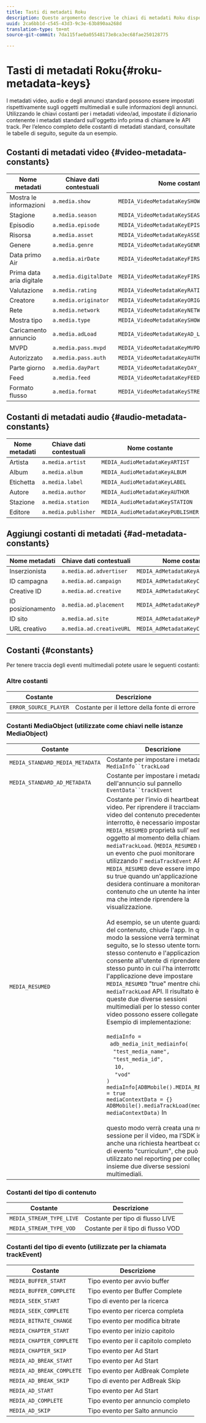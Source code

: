 ```yaml
---
title: Tasti di metadati Roku
description: Questo argomento descrive le chiavi di metadati Roku disponibili.
uuid: 2ca6bb1d-c545-43d3-9c3e-63b890aa268d
translation-type: tm+mt
source-git-commit: 7da115fae0a05548173e8ca3ec68fae250128775

---
```



# Tasti di metadati Roku{#roku-metadata-keys}

I metadati video, audio e degli annunci standard possono essere impostati rispettivamente sugli oggetti multimediali e sulle informazioni degli annunci. Utilizzando le chiavi costanti per i metadati video/ad, impostate il dizionario contenente i metadati standard sull'oggetto info prima di chiamare le API track. Per l’elenco completo delle costanti di metadati standard, consultate le tabelle di seguito, seguite da un esempio.

## Costanti di metadati video {#video-metadata-constants}

| Nome metadati | Chiave dati contestuali | Nome costante |
| --- | --- | --- |
| Mostra le informazioni | `a.media.show` | `MEDIA_VideoMetadataKeySHOW` |
| Stagione | `a.media.season` | `MEDIA_VideoMetadataKeySEASON` |
| Episodio | `a.media.episode` | `MEDIA_VideoMetadataKeyEPISODE` |
| Risorsa | `a.media.asset` | `MEDIA_VideoMetadataKeyASSET_ID` |
| Genere | `a.media.genre` | `MEDIA_VideoMetadataKeyGENRE` |
| Data primo Air | `a.media.airDate` | `MEDIA_VideoMetadataKeyFIRST_AIR_DATE` |
| Prima data aria digitale | `a.media.digitalDate` | `MEDIA_VideoMetadataKeyFIRST_DIGITAL_DATE` |
| Valutazione | `a.media.rating` | `MEDIA_VideoMetadataKeyRATING` |
| Creatore | `a.media.originator` | `MEDIA_VideoMetadataKeyORIGINATOR` |
| Rete | `a.media.network` | `MEDIA_VideoMetadataKeyNETWORK` |
| Mostra tipo | `a.media.type` | `MEDIA_VideoMetadataKeySHOW_TYPE` |
| Caricamento annuncio | `a.media.adLoad` | `MEDIA_VideoMetadataKeyAD_LOAD` |
| MVPD | `a.media.pass.mvpd` | `MEDIA_VideoMetadataKeyMVPD` |
| Autorizzato | `a.media.pass.auth` | `MEDIA_VideoMetadataKeyAUTHORIZED` |
| Parte giorno | `a.media.dayPart` | `MEDIA_VideoMetadataKeyDAY_PART` |
| Feed | `a.media.feed` | `MEDIA_VideoMetadataKeyFEED` |
| Formato flusso | `a.media.format` | `MEDIA_VideoMetadataKeySTREAM_FORMAT` |

## Costanti di metadati audio {#audio-metadata-constants}

| Nome metadati | Chiave dati contestuali | Nome costante |
| --- | --- | --- |
| Artista | `a.media.artist` | `MEDIA_AudioMetadataKeyARTIST` |
| Album | `a.media.album` | `MEDIA_AudioMetadataKeyALBUM` |
| Etichetta | `a.media.label` | `MEDIA_AudioMetadataKeyLABEL` |
| Autore | `a.media.author` | `MEDIA_AudioMetadataKeyAUTHOR` |
| Stazione | `a.media.station` | `MEDIA_AudioMetadataKeySTATION` |
| Editore | `a.media.publisher` | `MEDIA_AudioMetadataKeyPUBLISHER` |

## Aggiungi costanti di metadati {#ad-metadata-constants}

| Nome metadati | Chiave dati contestuali | Nome costante |
| --- | --- | --- |
| Inserzionista | `a.media.ad.advertiser` | `MEDIA_AdMetadataKeyADVERTISER` |
| ID campagna | `a.media.ad.campaign` | `MEDIA_AdMetadataKeyCAMPAIGN_ID` |
| Creative ID | `a.media.ad.creative` | `MEDIA_AdMetadataKeyCREATIVE_ID` |
| ID posizionamento | `a.media.ad.placement` | `MEDIA_AdMetadataKeyPLACEMENT_ID` |
| ID sito | `a.media.ad.site` | `MEDIA_AdMetadataKeyPLACEMENT_ID` |
| URL creativo | `a.media.ad.creativeURL` | `MEDIA_AdMetadataKeyCREATIVE_URL` |

## Costanti {#constants}

Per tenere traccia degli eventi multimediali potete usare le seguenti costanti:

### Altre costanti

| Costante | Descrizione   |
|---|---|
| `ERROR_SOURCE_PLAYER` | Costante per il lettore della fonte di errore |

### Costanti MediaObject (utilizzate come chiavi nelle istanze MediaObject)

| Costante | Descrizione   |
| --- | --- |
| `MEDIA_STANDARD_MEDIA_METADATA` | Costante per impostare i metadati sul `MediaInfo``trackLoad` |
| `MEDIA_STANDARD_AD_METADATA` | Costante per impostare i metadati dell'annuncio sul pannello `EventData``trackEvent` |
| `MEDIA_RESUMED` | Costante per l’invio di heartbeat ripreso video. Per riprendere il tracciamento video del contenuto precedentemente interrotto, è necessario impostare la `MEDIA_RESUMED` proprietà sull’ `mediaInfo` oggetto al momento della chiamata `mediaTrackLoad`. (`MEDIA_RESUMED` non è un evento che puoi monitorare utilizzando l' `mediaTrackEvent` API). `MEDIA_RESUMED` deve essere impostato su true quando un'applicazione desidera continuare a monitorare il contenuto che un utente ha interrotto ma che intende riprendere la visualizzazione. <br/><br/>Ad esempio, se un utente guarda il 30% del contenuto, chiude l'app. In questo modo la sessione verrà terminata. In seguito, se lo stesso utente torna allo stesso contenuto e l'applicazione consente all'utente di riprendere dallo stesso punto in cui l'ha interrotto, l'applicazione deve impostare `MEDIA_RESUMED` "true" mentre chiama l' `mediaTrackLoad` API. Il risultato è che queste due diverse sessioni multimediali per lo stesso contenuto video possono essere collegate tra loro. Esempio di implementazione: <br/><br/> `mediaInfo =` <br/>   `adb_media_init_mediainfo(` <br/>     `"test_media_name",` <br/>     `"test_media_id",`<br/>      `10,` <br/>     `"vod"` <br/> `)` <br/> `mediaInfo[ADBMobile().MEDIA_RESUMED] = true` <br/> `mediaContextData = {}` <br/>  `ADBMobile().mediaTrackLoad(mediaInfo, mediaContextData)` In <br/><br/>questo modo verrà creata una nuova sessione per il video, ma l’SDK invierà anche una richiesta heartbeat con il tipo di evento "curriculum", che può essere utilizzato nel reporting per collegare insieme due diverse sessioni multimediali. |

### Costanti del tipo di contenuto

| Costante | Descrizione   |
|---|---|
| `MEDIA_STREAM_TYPE_LIVE` | Costante per tipo di flusso LIVE |
| `MEDIA_STREAM_TYPE_VOD` | Costante per il tipo di flusso VOD |

### Costanti del tipo di evento (utilizzate per la chiamata trackEvent)

| Costante | Descrizione   |
|---|---|
| `MEDIA_BUFFER_START` | Tipo evento per avvio buffer |
| `MEDIA_BUFFER_COMPLETE` | Tipo evento per Buffer Complete |
| `MEDIA_SEEK_START` | Tipo di evento per la ricerca |
| `MEDIA_SEEK_COMPLETE` | Tipo evento per ricerca completa |
| `MEDIA_BITRATE_CHANGE` | Tipo evento per modifica bitrate |
| `MEDIA_CHAPTER_START` | Tipo evento per inizio capitolo |
| `MEDIA_CHAPTER_COMPLETE` | Tipo evento per il capitolo completo |
| `MEDIA_CHAPTER_SKIP` | Tipo evento per Ad Start |
| `MEDIA_AD_BREAK_START` | Tipo evento per Ad Start |
| `MEDIA_AD_BREAK_COMPLETE` | Tipo evento per AdBreak Complete |
| `MEDIA_AD_BREAK_SKIP` | Tipo di evento per AdBreak Skip |
| `MEDIA_AD_START` | Tipo evento per Ad Start |
| `MEDIA_AD_COMPLETE` | Tipo evento per annuncio completo |
| `MEDIA_AD_SKIP` | Tipo evento per Salto annuncio |

